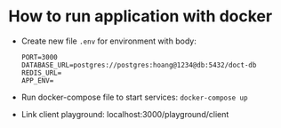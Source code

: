 # How to run application with docker

- Create new file <code>.env</code> for environment with body:

  ```
  PORT=3000
  DATABASE_URL=postgres://postgres:hoang@1234@db:5432/doct-db
  REDIS_URL=
  APP_ENV=
  ```

- Run docker-compose file to start services:
  `docker-compose up`

- Link client playground: <a>localhost:3000/playground/client</a>
